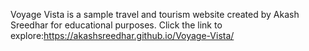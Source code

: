 Voyage Vista is a sample travel and tourism website created by Akash Sreedhar for educational purposes. Click the link to explore:https://akashsreedhar.github.io/Voyage-Vista/
